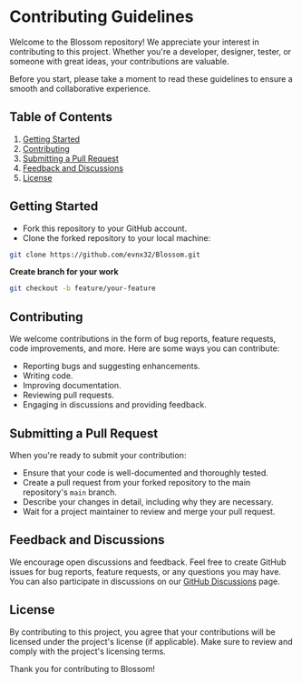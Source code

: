 # Contributing Guidelines

Welcome to the Blossom repository! We appreciate your interest in contributing to this project. Whether you're a developer, designer, tester, or someone with great ideas, your contributions are valuable.

Before you start, please take a moment to read these guidelines to ensure a smooth and collaborative experience.

## Table of Contents

1. [Getting Started](#getting-started)
2. [Contributing](#contributing)
3. [Submitting a Pull Request](#submitting-a-pull-request)
4. [Feedback and Discussions](#feedback-and-discussions)
5. [License](#license)

## Getting Started

- Fork this repository to your GitHub account.
- Clone the forked repository to your local machine:

```bash
git clone https://github.com/evnx32/Blossom.git
```

**Create branch for your work**
```bash
git checkout -b feature/your-feature
```

## Contributing

We welcome contributions in the form of bug reports, feature requests, code improvements, and more. Here are some ways you can contribute:

- Reporting bugs and suggesting enhancements.
- Writing code.
- Improving documentation.
- Reviewing pull requests.
- Engaging in discussions and providing feedback.

## Submitting a Pull Request

When you're ready to submit your contribution:

- Ensure that your code is well-documented and thoroughly tested.
- Create a pull request from your forked repository to the main repository's `main` branch.
- Describe your changes in detail, including why they are necessary.
- Wait for a project maintainer to review and merge your pull request.

## Feedback and Discussions

We encourage open discussions and feedback. Feel free to create GitHub issues for bug reports, feature requests, or any questions you may have. You can also participate in discussions on our [GitHub Discussions](https://github.com/evnx32/blossom/discussions) page.

## License

By contributing to this project, you agree that your contributions will be licensed under the project's license (if applicable). Make sure to review and comply with the project's licensing terms.

Thank you for contributing to Blossom!
